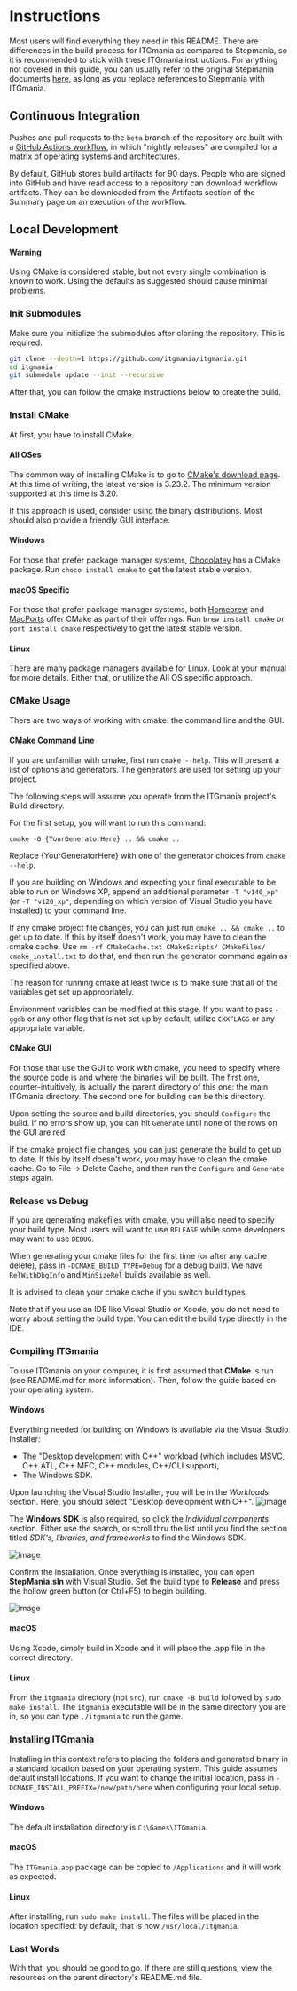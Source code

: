 # Instructions

Most users will find everything they need in this README. There are differences in the build process for ITGmania as compared to Stepmania, so it is recommended to stick with these ITGmania instructions. For anything not covered in this guide, you can usually refer to the original Stepmania documents [here](https://github.com/stepmania/stepmania/wiki/Compiling-StepMania), as long as you replace references to Stepmania with ITGmania.

## Continuous Integration
Pushes and pull requests to the `beta` branch of the repository are built with a [GitHub Actions workflow](https://github.com/itgmania/itgmania/actions/workflows/nightly.yml), in which "nightly releases" are compiled for a matrix of operating systems and architectures.

By default, GitHub stores build artifacts for 90 days. People who are signed into GitHub and have read access to a repository can download workflow artifacts. They can be downloaded from the Artifacts section of the Summary page on an execution of the workflow.

## Local Development

#### Warning

Using CMake is considered stable, but not every single combination is known to work.
Using the defaults as suggested should cause minimal problems.

### Init Submodules

Make sure you initialize the submodules after cloning the repository. This is required.

```sh
git clone --depth=1 https://github.com/itgmania/itgmania.git
cd itgmania
git submodule update --init --recursive
```

After that, you can follow the cmake instructions below to create the build.

### Install CMake

At first, you have to install CMake.

#### All OSes

The common way of installing CMake is to go to [CMake's download page](http://www.cmake.org/download/). At this time of writing, the latest version is 3.23.2. The minimum version supported at this time is 3.20.

If this approach is used, consider using the binary distributions. Most should also provide a friendly GUI interface.

#### Windows

For those that prefer package manager systems, [Chocolatey](https://chocolatey.org/) has a CMake package. Run `choco install cmake` to get the latest stable version.

#### macOS Specific

For those that prefer package manager systems, both [Homebrew](http://brew.sh/) and [MacPorts](https://www.macports.org/) offer CMake as part of their offerings. Run `brew install cmake` or `port install cmake` respectively to get the latest stable version.

#### Linux

There are many package managers available for Linux. Look at your manual for more details. Either that, or utilize the All OS specific approach.

### CMake Usage

There are two ways of working with cmake: the command line and the GUI.

#### CMake Command Line

If you are unfamiliar with cmake, first run `cmake --help`. This will present a list of options and generators.
The generators are used for setting up your project.

The following steps will assume you operate from the ITGmania project's Build directory.

For the first setup, you will want to run this command:

`cmake -G {YourGeneratorHere} .. && cmake ..`

Replace {YourGeneratorHere} with one of the generator choices from `cmake --help`.

If you are building on Windows and expecting your final executable to be able to run on Windows XP, append an additional parameter `-T "v140_xp"` (or `-T "v120_xp"`, depending on which version of Visual Studio you have installed) to your command line.

If any cmake project file changes, you can just run `cmake .. && cmake ..` to get up to date.
If this by itself doesn't work, you may have to clean the cmake cache.
Use `rm -rf CMakeCache.txt CMakeScripts/ CMakeFiles/ cmake_install.txt` to do that, and then run the generator command again as specified above.

The reason for running cmake at least twice is to make sure that all of the variables get set up appropriately.

Environment variables can be modified at this stage. If you want to pass `-ggdb` or any other flag that is not set up by default,
utilize `CXXFLAGS` or any appropriate variable.

#### CMake GUI

For those that use the GUI to work with cmake, you need to specify where the source code is and where the binaries will be built.
The first one, counter-intuitively, is actually the parent directory of this one: the main ITGmania directory.
The second one for building can be this directory.

Upon setting the source and build directories, you should `Configure` the build.
If no errors show up, you can hit `Generate` until none of the rows on the GUI are red.

If the cmake project file changes, you can just generate the build to get up to date.
If this by itself doesn't work, you may have to clean the cmake cache.
Go to File -> Delete Cache, and then run the `Configure` and `Generate` steps again.

### Release vs Debug

If you are generating makefiles with cmake, you will also need to specify your build type.
Most users will want to use `RELEASE` while some developers may want to use `DEBUG`.

When generating your cmake files for the first time (or after any cache delete),
pass in `-DCMAKE_BUILD_TYPE=Debug` for a debug build. We have `RelWithDbgInfo` and `MinSizeRel` builds available as well.

It is advised to clean your cmake cache if you switch build types.

Note that if you use an IDE like Visual Studio or Xcode, you do not need to worry about setting the build type.
You can edit the build type directly in the IDE.

### Compiling ITGmania

To use ITGmania on your computer, it is first assumed that **CMake** is run (see README.md for more information).
Then, follow the guide based on your operating system.

#### Windows

Everything needed for building on Windows is available via the Visual Studio Installer:
- The "Desktop development with C++" workload (which includes MSVC, C++ ATL, C++ MFC, C++ modules, C++/CLI support),
- The Windows SDK.

Upon launching the Visual Studio Installer, you will be in the _Workloads_ section. Here, you should select "Desktop development with C++".
![image](https://github.com/user-attachments/assets/7ed2370d-c891-4d7b-9ca5-c9ad39ad969c)

The **Windows SDK** is also required, so click the _Individual components_ section. Either use the search, or scroll thru the list until you find the section titled _SDK's, libraries, and frameworks_ to find the Windows SDK.

![image](https://github.com/user-attachments/assets/8cf1b443-bfbe-4c2f-af39-a904324956f5)

Confirm the installation. Once everything is installed, you can open **StepMania.sln** with Visual Studio. Set the build type to **Release** and press the hollow green button (or Ctrl+F5) to begin building.

![image](https://github.com/user-attachments/assets/f9235e14-bfc8-4f8f-8b30-9706dfb3bcc6)

#### macOS

Using Xcode, simply build in Xcode and it will place the .app file in the correct directory.

#### Linux

From the `itgmania` directory (not `src`), run `cmake -B build` followed by `sudo make install`. The `itgmania` executable will be in the same directory you are in, so you can type `./itgmania` to run the game.

### Installing ITGmania

Installing in this context refers to placing the folders and generated binary in a standard location based on your operating system.
This guide assumes default install locations.
If you want to change the initial location, pass in `-DCMAKE_INSTALL_PREFIX=/new/path/here` when configuring your local setup.

#### Windows

The default installation directory is `C:\Games\ITGmania`.

#### macOS

The `ITGmania.app` package can be copied to `/Applications` and it will work as expected.

#### Linux

After installing, run `sudo make install`. The files will be placed in the location specified:
by default, that is now `/usr/local/itgmania`.

### Last Words

With that, you should be good to go.
If there are still questions, view the resources on the parent directory's README.md file.

